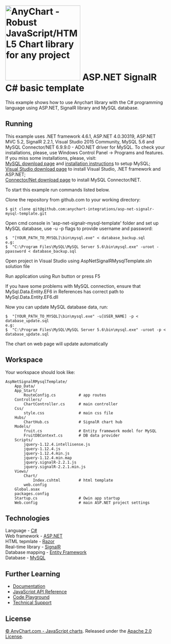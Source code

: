 [<img src="https://cdn.anychart.com/images/logo-transparent-segoe.png?2" width="234px" alt="AnyChart - Robust JavaScript/HTML5 Chart library for any project">](https://anychart.com)
ASP.NET SignalR C# basic template
=========================

This example shows how to use Anychart library with the C# programming language using ASP.NET, SignalR library and MySQL database.

## Running
This example uses .NET framework 4.6.1, ASP.NET 4.0.30319, ASP.NET MVC 5.2, SignalR 2.2.1, Visual Studio 2015 Community, MySQL 5.6 and MySQL Connector/NET 6.9.9.0 - ADO.NET driver for MySQL. 
To check your installations, please, use Windows Control Panel -> Programs and features.
If you miss some installations, please, visit:<br />
[MySQL download page](https://dev.mysql.com/downloads/installer/) and [installation instructions](http://dev.mysql.com/doc/refman/5.7/en/installing.html) to setup MySQL;<br />
[Visual Studio download page](https://www.visualstudio.com/downloads/) to install Visual Studio, .NET framework and ASP.NET;<br />
[Connector/Net download page](https://dev.mysql.com/downloads/connector/net/6.9.html) to install MySQL Connector/NET.<br />

To start this example run commands listed below.

Clone the repository from github.com to your working directory:
```
$ git clone git@github.com:anychart-integrations/asp-net-signalr-mysql-template.git
```

Open cmd console in 'asp-net-signalr-mysql-template' folder and set up MySQL database, use -u -p flags to provide username and password:
```
$  "[YOUR_PATH_TO_MYSQL]\bin\mysql.exe" < database_backup.sql
e.g:  
$  "C:\Program Files\MySQL\MySQL Server 5.6\bin\mysql.exe" -uroot -ppassword < database_backup.sql
```

Open project in Visual Studio using AspNetSignalRMysqlTemplate.sln solution file

Run application using Run button or press F5

If you have some problems with MySQL connection, ensure that MySql.Data.Entity.EF6 in References has correct path to MySql.Data.Entity.EF6.dll

Now you can update MySQL database data, run:
```
$  "[YOUR_PATH_TO_MYSQL]\bin\mysql.exe" -u[USER_NAME] -p < database_update.sql
e.g:  
$  "C:\Program Files\MySQL\MySQL Server 5.6\bin\mysql.exe" -uroot -p < database_update.sql
```

The chart on web page will update automatically

## Workspace
Your workspace should look like:
```
AspNetSignalRMysqlTemplate/
	App_Data/
    App_Start/
		RouteConfig.cs			# app routes
	Controllers/
		ChartController.cs		# main controller
    Css/
		style.css				# main css file
	Hubs/
		ChartHub.cs				# SignalR chart hub
    Models/
		fruit.cs				# Entity framework model for MySQL
		FruitDBContext.cs		# DB data provider
	Scripts/
		jquery-1.12.4.intellisense.js
		jquery-1.12.4.js
		jquery-1.12.4.min.js
		jquery-1.12.4.min.map
		jquery.signalR-2.2.1.js
		jquery.signalR-2.2.1.min.js
	Views/
		Chart/
			Index.cshtml		# html template
		web.config
	Global.asax
	packages.config
	Startup.cs					# Owin app startup
	Web.config					# main ASP.NET project settings
```

## Technologies
Language - [C#](https://msdn.microsoft.com/en-us/library/ms228593.aspx)<br />
Web framework - [ASP.NET](https://www.asp.net)<br />
HTML tepmlate - [Razor](https://www.asp.net/web-pages/overview/getting-started/introducing-razor-syntax-c)<br />
Real-time library - [SignalR](https://www.asp.net/signalr)<br />
Database mapping - [Entity Framework](https://www.asp.net/entity-framework)<br />
Database - [MySQL](https://www.mysql.com/)<br />

## Further Learning
* [Documentation](https://docs.anychart.com)
* [JavaScript API Reference](https://api.anychart.com)
* [Code Playground](https://playground.anychart.com)
* [Technical Support](https://anychart.com/support)

## License
[© AnyChart.com - JavaScript charts](http://www.anychart.com). Released under the [Apache 2.0 License](https://github.com/anychart-integrations/asp-net-signalr-mysql-template/blob/master/LICENSE).
